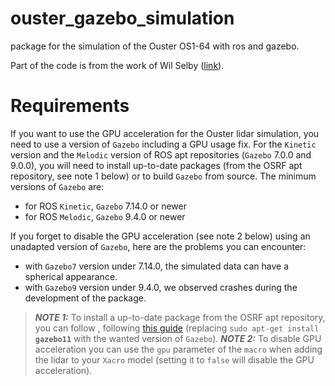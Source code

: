 # ouster_gazebo_simulation

package for the simulation of the Ouster OS1-64 with ros and gazebo.

Part of the code is from the work of Wil Selby ([link](https://github.com/wilselby/ouster_example)).

# Requirements

If you want to use the GPU acceleration for the Ouster lidar simulation, you need to use a version of `Gazebo` including a GPU usage fix. For the `Kinetic` version and the `Melodic` version of ROS apt repositories (`Gazebo` 7.0.0 and 9.0.0), you will need to install up-to-date packages (from the OSRF apt repository, see note 1 below) or to build `Gazebo` from source. The minimum versions of `Gazebo` are:
* for ROS `Kinetic`, `Gazebo` 7.14.0 or newer
* for ROS `Melodic`, `Gazebo` 9.4.0 or newer

If you forget to disable the GPU acceleration (see note 2 below) using an unadapted version of `Gazebo`, here are the problems you can encounter:
 * with `Gazebo7` version under 7.14.0, the simulated data can have a spherical appearance.
 * with `Gazebo9` version under 9.4.0, we observed crashes during the development of the package.

> ***NOTE 1:*** To install a up-to-date package from the OSRF apt repository, you can follow , following [this guide](http://gazebosim.org/tutorials?tut=install_ubuntu) (replacing <code>sudo apt-get install <b>gazebo11</b></code> with the wanted version of `Gazebo`).
> ***NOTE 2:*** To disable GPU acceleration you can use the `gpu` parameter of the `macro` when adding the lidar to your `Xacro` model (setting it to `false` will disable the GPU acceleration).
